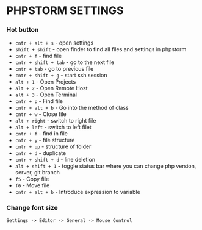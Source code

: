 # PHPSTORM SETTINGS

### Hot button
* `cntr + alt + s` - open settings
* `shift + shift` - open finder to find all files and settings in phpstorm
* `cntr + f` - find file
* `cntr + shift + tab` - go to the next file
* `cntr + tab` - go to previous file
* `cntr + shift + g` - start ssh session
* `alt + 1` - Open Projects
* `alt + 2` - Open Remote Host
* `alt + 3` - Open Terminal
* `cntr + p` - Find file
* `cntr + alt + b` - Go into the method of class
* `cntr + w` - Close file
* `alt + right` - switch to right file
* `alt + left` - switch to left filet
* `cntr + f` - find in file
* `cntr + y` - file structure
* `cntr + up` - structure of folder
* `cntr + d` - duplicate
* `cntr + shift + d` - line deletion
* `alt + shift + 1` - toggle status bar where you can change php version, server, git branch
* `f5` - Copy file
* `f6` - Move file
* `cntr + alt + b` - Introduce expression to variable

### Change font size
`Settings -> Editor -> General -> Mouse Control`